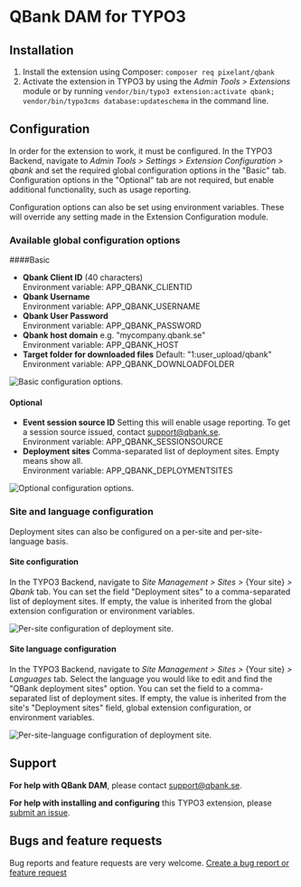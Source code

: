# QBank DAM for TYPO3

## Installation

1. Install the extension using Composer: `composer req pixelant/qbank`
2. Activate the extension in TYPO3 by using the _Admin Tools > Extensions_ module or by running `vendor/bin/typo3 extension:activate qbank; vendor/bin/typo3cms database:updateschema` in the command line.

## Configuration

In order for the extension to work, it must be configured. In the TYPO3 Backend, navigate to _Admin Tools > Settings > Extension Configuration > qbank_ and set the required global configuration options in the "Basic" tab. Configuration options in the "Optional" tab are not required, but enable additional functionality, such as usage reporting.

Configuration options can also be set using environment variables. These will override any setting made in the Extension Configuration module.

### Available global configuration options

####Basic

* **Qbank Client ID** (40 characters)<br>Environment variable: APP_QBANK_CLIENTID
* **Qbank Username**<br>Environment variable: APP_QBANK_USERNAME
* **Qbank User Password**<br>Environment variable: APP_QBANK_PASSWORD
* **Qbank host domain** e.g. "mycompany.qbank.se"<br>Environment variable: APP_QBANK_HOST
* **Target folder for downloaded files** Default: "1:user_upload/qbank"<br>Environment variable: APP_QBANK_DOWNLOADFOLDER

![Basic configuration options.](https://https://github.com/pixelant/qbank/raw/master/Documentation/Configuration/Images/configuration-basic.png)

#### Optional

* **Event session source ID** Setting this will enable usage reporting. To get a session source issued, contact [support@qbank.se](mailto:support@qbank.se).<br>Environment variable: APP_QBANK_SESSIONSOURCE
* **Deployment sites** Comma-separated list of deployment sites. Empty means show all.<br>Environment variable: APP_QBANK_DEPLOYMENTSITES

![Optional configuration options.](https://https://github.com/pixelant/qbank/raw/master/Documentation/Configuration/Images/configuration-optional.png)

### Site and language configuration

Deployment sites can also be configured on a per-site and per-site-language basis.

#### Site configuration

In the TYPO3 Backend, navigate to _Site Management > Sites >_ {Your site} _> Qbank_ tab. You can set the field "Deployment sites" to a comma-separated list of deployment sites. If empty, the value is inherited from the global extension configuration or environment variables.

![Per-site configuration of deployment site.](https://https://github.com/pixelant/qbank/raw/master/Documentation/Configuration/Images/site-configuration.png)

#### Site language configuration

In the TYPO3 Backend, navigate to _Site Management > Sites >_ {Your site} _> Languages_ tab. Select the language you would like to edit and find the "QBank deployment sites" option. You can set the field to a comma-separated list of deployment sites. If empty, the value is inherited from the site's "Deployment sites" field, global extension configuration, or environment variables.

![Per-site-language configuration of deployment site.](https://https://github.com/pixelant/qbank/raw/master/Documentation/Configuration/Images/language-configuration.png)

## Support

**For help with QBank DAM**, please contact [support@qbank.se](mailto:support@qbank.se).

**For help with installing and configuring** this TYPO3 extension, please [submit an issue](https://github.com/pixelant/qbank/issues/new?template=question.md).

## Bugs and feature requests

Bug reports and feature requests are very welcome. [Create a bug report or feature request](https://github.com/pixelant/qbank/issues/new)

